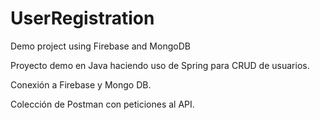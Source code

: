 # UserRegistration
Demo project using Firebase and MongoDB


Proyecto demo en Java haciendo uso de Spring para CRUD de usuarios.

Conexión a Firebase y Mongo DB.

Colección de Postman con peticiones al API.
